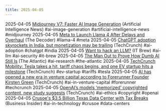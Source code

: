 ```yaml
---
title: 2025-04-05
---
```


2025-04-05 [Midjourney V7: Faster AI Image Generation](https://www.artificialintelligence-news.com/news/midjourney-v7-faster-ai-image-generation/) (Artificial Intelligence News) #ai-image-generation #artificial-intelligence-news #midjourney
2025-04-05 [Meta to Launch Llama 4 After Delays and Overhaul](https://the-decoder.com/meta-reportedly-prepares-to-launch-llama-4-after-delays-and-internal-overhaul/) (The Decoder) #llama-4 #meta
2025-04-05 [ChatGPT adoption skyrockets in India, but monetization may be trailing](https://techcrunch.com/2025/04/04/chatgpt-adoption-skyrockets-in-india-but-monetization-may-be-trailing/) (TechCrunch) #ai-adoption #chatgpt #india
2025-04-05 [Want to hack an LLM?](https://www.itbrew.com/stories/2025/04/04/want-to-hack-an-llm-it-s-a-long-story) (IT Brew) #ai-llm #ai-security #it-brew
2025-04-05 [The Man Out to Prove How Dumb AI Still Is](https://www.theatlantic.com/technology/archive/2025/04/arc-agi-chollet-test/682295/) (The Atlantic) #ai-research #the-atlantic
2025-04-05 [TechCrunch Mobility: Tesla takes a hit, tariff chaos begins, and one EV startup hits a milestone](https://techcrunch.com/2025/04/04/techcrunch-mobility-tesla-takes-a-hit-tariff-chaos-begins-and-one-ev-startup-hits-a-milestone/) (TechCrunch) #ev-startup #tariffs #tesla
2025-04-05 [AI has opened a new era in venture capital according to Forerunner Founder Kirsten Green](https://techcrunch.com/video/ai-has-opened-a-new-era-in-venture-capital-according-to-forerunner-founder-kirsten-green/) (TechCrunch) #ai-in-venture-capital #forerunner #techcrunch
2025-04-05 [OpenAI’s models ‘memorized’ copyrighted content, new study suggests](https://techcrunch.com/2025/04/04/openais-models-memorized-copyrighted-content-new-study-suggests/) (TechCrunch) #ai-ethics #copyright #openai
2025-04-05 [Crusoe's $3.5 Billion Texas Data Center with Tax Breaks](https://www.businessinsider.com/crusoes-project-stargate-data-center-tax-break-in-abilene-texas-2025-4) (Business Insider) #ai-in-technology #crusoe #data-centers
